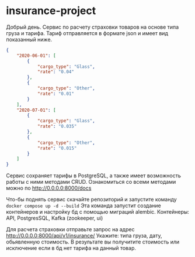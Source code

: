 # insurance-project

Добрый день.
Сервис по расчету страховки товаров на основе типа груза и тарифа.
Тариф отправляется в формате json и имеет вид показанный ниже.

```json 
{
    "2020-06-01": [
        {
            "cargo_type": "Glass",
            "rate": "0.04"
        },
        {
            "cargo_type": "Other",
            "rate": "0.01"
        }
    ],
    "2020-07-01": [
        {
            "cargo_type": "Glass",
            "rate": "0.035"
        },
        {
            "cargo_type": "Other",
            "rate": "0.015"
        }
    ]
} 
```

Сервис сохраняет тарифы в PostgreSQL, а также имеет возможность работы с ними методами CRUD.
Ознакомиться со всеми методами можно по http://0.0.0.0:8000/docs

Что-бы поднять сервис скачайте репозиторий и запустите команду 
```docker compose up -d --build```
Эта команда запустит создание контейнеров и настройку бд с помощью миграций alembic.
Контейнеры: API, PostgresSQL, Kafka (zookeeper, ui)

Для расчета страховки отправьте запрос на адрес http://0.0.0.0:8000/api/v1/insurance/
Укажите: типа груза, дату, обьявленную стоимость. В результате вы получитите стоимость или исключение если в бд нет тарифа на данный товар.